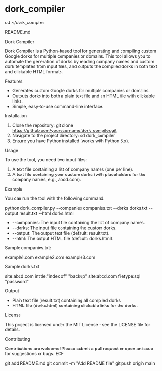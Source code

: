 # dork_compiler

cd ~/dork_compiler

README.md

Dork Compiler

Dork Compiler is a Python-based tool for generating and compiling custom Google dorks for multiple companies or domains. This tool allows you to automate the generation of dorks by reading company names and custom dork templates from input files, and outputs the compiled dorks in both text and clickable HTML formats.

Features

- Generates custom Google dorks for multiple companies or domains.
- Outputs dorks into both a plain text file and an HTML file with clickable links.
- Simple, easy-to-use command-line interface.

Installation

1. Clone the repository:
   git clone https://github.com/yourusername/dork_compiler.git
2. Navigate to the project directory:
   cd dork_compiler
3. Ensure you have Python installed (works with Python 3.x).

Usage

To use the tool, you need two input files:
1. A text file containing a list of company names (one per line).
2. A text file containing your custom dorks (with placeholders for the company names, e.g., abcd.com).

Example

You can run the tool with the following command:

python dork_compiler.py --companies companies.txt --dorks dorks.txt --output result.txt --html dorks.html

- --companies: The input file containing the list of company names.
- --dorks: The input file containing the custom dorks.
- --output: The output text file (default: result.txt).
- --html: The output HTML file (default: dorks.html).

Sample companies.txt:

example1.com
example2.com
example3.com

Sample dorks.txt:

site:abcd.com intitle:"index of" "backup"
site:abcd.com filetype:sql "password"

Output

- Plain text file (result.txt) containing all compiled dorks.
- HTML file (dorks.html) containing clickable links for the dorks.

License

This project is licensed under the MIT License - see the LICENSE file for details.

Contributing

Contributions are welcome! Please submit a pull request or open an issue for suggestions or bugs.
EOF

git add README.md
git commit -m "Add README file"
git push origin main
